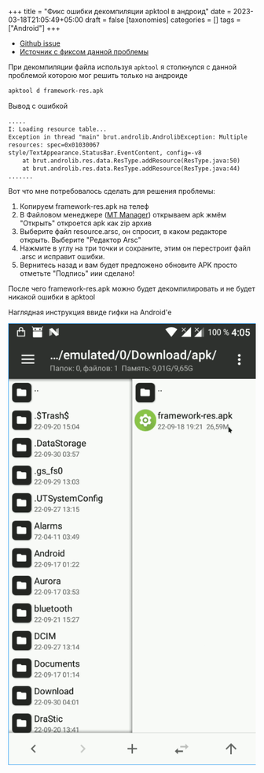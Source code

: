 +++
title = "Фикс ошибки декомпиляции apktool в андроид"
date = 2023-03-18T21:05:49+05:00
draft = false
[taxonomies]
categories = []
tags = ["Android"]
+++

* [Github issue](https://github.com/iBotPeaches/Apktool/issues/1131)
* [Источник с фиксом данной проблемы](https://platinmods.com/threads/how-to-fix-apktool-decompile-error-using-mt-manager-app-arscdecoder-error.121708/)

При декомпиляции файла используя `apktool` я столкнулся с данной проблемой которою мог решить только на андроиде
```sh
apktool d framework-res.apk
```
Вывод с ошибкой
```
.....
I: Loading resource table...
Exception in thread "main" brut.androlib.AndrolibException: Multiple resources: spec=0x01030067 style/TextAppearance.StatusBar.EventContent, config=-v8
	at brut.androlib.res.data.ResType.addResource(ResType.java:50)
	at brut.androlib.res.data.ResType.addResource(ResType.java:44)
.......
```

Вот что мне потребовалось сделать для решения проблемы:
1. Копируем framework-res.apk на телеф
2. В Файловом менеджере ([MT Manager](https://4pda.to/forum/index.php?showtopic=548542)) открываем apk жмём "Открыть" откроется apk как zip архив
3. Выберите файл resource.arsc, он спросит, в каком редакторе открыть. Выберите "Редактор Arsc"
4. Нажмите в углу на три точки и сохраните, этим он перестроит файл .arsc и исправит ошибки.
5. Вернитесь назад и вам будет предложено обновите APK просто отметьте "Подпись" иии сделано!

После чего framework-res.apk можно будет декомпилировать и не будет никакой ошибки в apktool

Наглядная инструкция ввиде гифки на Android'е

![](/images/fix-decompile-error-android-apktool/fix-for-decompile-apktool.gif)
